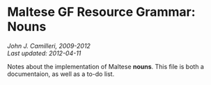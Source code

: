 # Maltese GF Resource Grammar: Nouns
_John J. Camilleri, 2009-2012_  
_Last updated: 2012-04-11_

Notes about the implementation of Maltese **nouns**.
This file is both a documentaion, as well as a to-do list.

